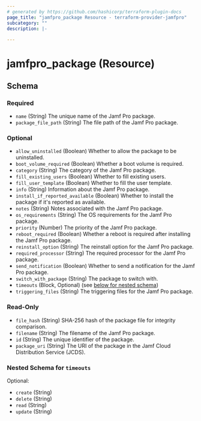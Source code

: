 ```yaml
---
# generated by https://github.com/hashicorp/terraform-plugin-docs
page_title: "jamfpro_package Resource - terraform-provider-jamfpro"
subcategory: ""
description: |-
  
---
```


# jamfpro_package (Resource)





<!-- schema generated by tfplugindocs -->
## Schema

### Required

- `name` (String) The unique name of the Jamf Pro package.
- `package_file_path` (String) The file path of the Jamf Pro package.

### Optional

- `allow_uninstalled` (Boolean) Whether to allow the package to be uninstalled.
- `boot_volume_required` (Boolean) Whether a boot volume is required.
- `category` (String) The category of the Jamf Pro package.
- `fill_existing_users` (Boolean) Whether to fill existing users.
- `fill_user_template` (Boolean) Whether to fill the user template.
- `info` (String) Information about the Jamf Pro package.
- `install_if_reported_available` (Boolean) Whether to install the package if it's reported as available.
- `notes` (String) Notes associated with the Jamf Pro package.
- `os_requirements` (String) The OS requirements for the Jamf Pro package.
- `priority` (Number) The priority of the Jamf Pro package.
- `reboot_required` (Boolean) Whether a reboot is required after installing the Jamf Pro package.
- `reinstall_option` (String) The reinstall option for the Jamf Pro package.
- `required_processor` (String) The required processor for the Jamf Pro package.
- `send_notification` (Boolean) Whether to send a notification for the Jamf Pro package.
- `switch_with_package` (String) The package to switch with.
- `timeouts` (Block, Optional) (see [below for nested schema](#nestedblock--timeouts))
- `triggering_files` (String) The triggering files for the Jamf Pro package.

### Read-Only

- `file_hash` (String) SHA-256 hash of the package file for integrity comparison.
- `filename` (String) The filename of the Jamf Pro package.
- `id` (String) The unique identifier of the package.
- `package_uri` (String) The URI of the package in the Jamf Cloud Distribution Service (JCDS).

<a id="nestedblock--timeouts"></a>
### Nested Schema for `timeouts`

Optional:

- `create` (String)
- `delete` (String)
- `read` (String)
- `update` (String)

